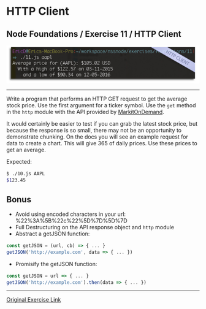 # HTTP Client
## Node Foundations / Exercise 11 / HTTP Client


![HTTP Client](httpClientScrn.jpg?raw=true "HTTP Client Screenshot")
***


Write a program that performs an HTTP GET request to get the average stock
price. Use the first argument for a ticker symbol. Use the `get` method in the
`http` module with the API provided by
[MarkitOnDemand](http://dev.markitondemand.com/).

It would certainly be easier to test if you can grab the latest stock price, but
because the response is so small, there may not be an opportunity to demonstrate
chunking. On the docs you will see an example request for data to create a
chart. This will give 365 of daily prices. Use these prices to get an average.

Expected:

```bash
$ ./10.js AAPL
$123.45
```

## Bonus

-   Avoid using encoded characters in your url: %22%3A%5B%22c%22%5D%7D%5D%7D
-   Full Destructuring on the API response object and `http` module
-   Abstract a getJSON function:

```js
const getJSON = (url, cb) => { ... }
getJSON('http://example.com', data => { ... })
```

-   Promisify the getJSON function:

```js
const getJSON = url => { ... }
getJSON('http://example.com').then(data => { ... })
```

***
[Original Exercise Link](https://github.com/nashville-software-school/node-milestones/blob/master/01-foundations/exercises/11-http_client.md)
